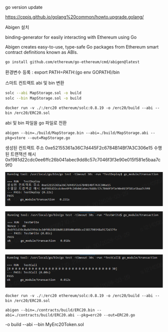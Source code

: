 



go version update

https://cppis.github.io/golang%20common/howto.upgrade.golang/



Abigen 설치

binding-generator for easily interacting with Ethereum using Go

Abigen creates easy-to-use, type-safe Go packages from Ethereum smart contract definitions known as ABIs.

```sh
go install github.com/ethereum/go-ethereum/cmd/abigen@latest
```

환경변수 등록 : export PATH=$PATH:$(go env GOPATH)/bin



스마트 컨트랙트 abi 및 bin 변환

```sh
solc --abi MapStorage.sol -o build
solc --bin MapStorage.sol -o build
```

```
docker run -v ./:/erc20 ethereum/solc:0.8.19 -o /erc20/build --abi --bin /erc20/ERC20.sol
```



abi 및 bin 파일을 go 파일로 전환

```
abigen --bin=./build/MapStorage.bin --abi=./build/MapStorage.abi --pkg=store --out=MapStorage.go
```





생성된 컨트랙트 주소 0xe52155361a36C7d445F2c6784B14Bf7A3C306e15
수행된 트랜잭션 해시 0xf981d22cdc0ee6ffc26b041abec9dd8c57c7046f3f3e90e015f581e5baa7c9f0

![image-20240327161933937](./img/deploy.png)



![image-20240327161933937](./img/write.png)





![image-20240327161933937](./img/call.png)







```
docker run -v ./:/erc20 ethereum/solc:0.8.19 -o /erc20/build --abi --bin /erc20/ERC20.sol
```

```
abigen --bin=./contracts/build/ERC20.bin --abi=./contracts/build/ERC20.abi --pkg=erc20 --out=ERC20.go
```







-o build --abi --bin MyErc20Token.sol
